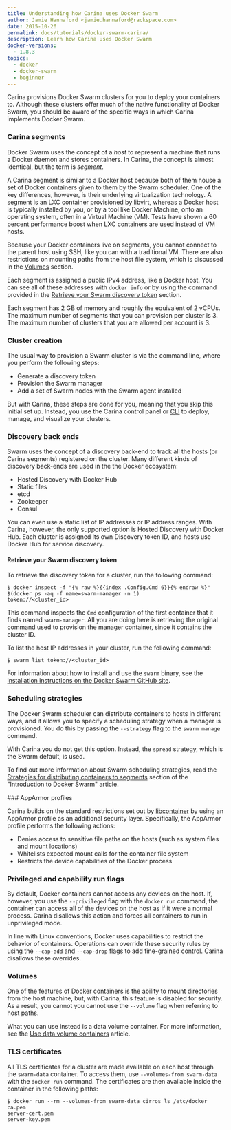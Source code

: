 ```yaml
---
title: Understanding how Carina uses Docker Swarm
author: Jamie Hannaford <jamie.hannaford@rackspace.com>
date: 2015-10-26
permalink: docs/tutorials/docker-swarm-carina/
description: Learn how Carina uses Docker Swarm
docker-versions:
  - 1.8.3
topics:
  - docker
  - docker-swarm
  - beginner
---
```


Carina provisions Docker Swarm clusters for you to deploy your containers to. 
Although these clusters offer much of the native functionality of Docker Swarm,
you should be aware of the specific ways in which Carina implements Docker Swarm.

### Carina segments

Docker Swarm uses the concept of a _host_ to represent a machine that runs a
Docker daemon and stores containers. In Carina, the concept is almost
identical, but the term is _segment_.

A Carina segment is similar to a Docker host because both of them house a set of
Docker containers given to them by the Swarm scheduler. One of the key differences,
however, is their underlying virtualization technology. A segment is an LXC
container provisioned by libvirt, whereas a Docker host is typically installed
by you, or by a tool like Docker Machine, onto an operating system, often in a
Virtual Machine (VM). Tests have shown a 60 percent performance boost when LXC
containers are used instead of VM hosts.

Because your Docker containers live on segments, you cannot connect to the
parent host using SSH, like you can with a traditional VM. There are also
restrictions on mounting paths from the host file system, which is discussed in
the [Volumes](#volumes) section.

Each segment is assigned a public IPv4 address, like a Docker host. You
can see all of these addresses with `docker info` or by using the command
provided in the
[Retrieve your Swarm discovery token](#retrieve-your-swarm-discovery-token)
section.

Each segment has 2 GB of memory and roughly the equivalent of 2 vCPUs. The
maximum number of segments that you can provision per cluster is 3. The maximum
number of clusters that you are allowed per account is 3.

### Cluster creation

The usual way to provision a Swarm cluster is via the command line, where you
perform the following steps:

- Generate a discovery token
- Provision the Swarm manager
- Add a set of Swarm nodes with the Swarm agent installed

But with Carina, these steps are done for you, meaning that you skip this
initial set up. Instead, you use the Carina control panel or
[CLI](https://github.com/getcarina/carina) to
deploy, manage, and visualize your clusters.

### Discovery back ends

Swarm uses the concept of a discovery back-end to track all the hosts (or
Carina segments) registered on the cluster. Many different kinds of discovery
back-ends are used in the the Docker ecosystem:

- Hosted Discovery with Docker Hub
- Static files
- etcd
- Zookeeper
- Consul

You can even use a static list of IP addresses or IP address ranges. With
Carina, however, the only supported option is Hosted Discovery with Docker Hub.
Each cluster is assigned its own Discovery token ID, and hosts use Docker Hub
for service discovery.

#### Retrieve your Swarm discovery token

To retrieve the discovery token for a cluster, run the following command:

```
$ docker inspect -f "{% raw %}{{index .Config.Cmd 6}}{% endraw %}" $(docker ps -aq -f name=swarm-manager -n 1)
token://<cluster_id>
```

This command inspects the `Cmd` configuration of the first container that it
finds named `swarm-manager`. All you are doing here is retrieving the original
command used to provision the manager container, since it contains the cluster ID.

To list the host IP addresses in your cluster, run the following command:

```
$ swarm list token://<cluster_id>
```

For information about how to install and use the `swarm` binary, see the
[installation instructions on the Docker Swarm GitHub site](https://github.com/docker/swarm#installation-for-swarm-developers).

### Scheduling strategies

The Docker Swarm scheduler can distribute containers to hosts in different ways,
and it allows you to specify a scheduling strategy when a manager is provisioned.
You do this by passing the `--strategy` flag to the `swarm manage` command.

With Carina you do not get this option. Instead, the `spread` strategy, which is the
Swarm default, is used.

To find out more information about Swarm scheduling strategies, read the
[Strategies for distributing containers to segments](/docs/tutorials/introduction-docker-swarm#strategies-for-distributing-containers-to-segments)
section of the "Introduction to Docker Swarm" article.

### AppArmor profiles

Carina builds on the standard restrictions set out by
[libcontainer](https://github.com/opencontainers/runc/blob/master/libcontainer/SPEC.md#security)
by using an AppArmor profile as an additional security layer. Specifically,
the AppArmor profile performs the following actions:

- Denies access to sensitive file paths on the hosts (such as system files and
  mount locations)
- Whitelists expected mount calls for the container file system
- Restricts the device capabilities of the Docker process

### Privileged and capability run flags

By default, Docker containers cannot access any devices on the host. If, however,
you use the `--privileged` flag with the `docker run` command, the container
can access all of the devices on the host as if it were a normal process.
Carina disallows this action and forces all containers to run in unprivileged mode.

In line with Linux conventions, Docker uses capabilities to restrict the behavior
of containers. Operations can override these security rules by using the
`--cap-add` and `--cap-drop` flags to add fine-grained control. Carina disallows
these overrides.

### Volumes

One of the features of Docker containers is the ability to mount directories
from the host machine, but, with Carina, this feature is disabled for security.
As a result, you cannot you cannot use the `--volume` flag when referring to
host paths.

What you can use instead is a data volume container. For more information, see
the [Use data volume containers](/docs/tutorials/data-volume-containers/) article.

### TLS certificates

All TLS certificates for a cluster are made available on each host through the
`swarm-data` container. To access them, use `--volumes-from swarm-data`
with the `docker run` command. The certificates are then available inside the
container in the following paths:

```
$ docker run --rm --volumes-from swarm-data cirros ls /etc/docker
ca.pem
server-cert.pem
server-key.pem
```
